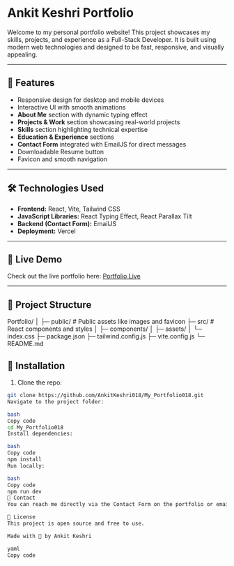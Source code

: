 # Ankit Keshri Portfolio

Welcome to my personal portfolio website! This project showcases my skills, projects, and experience as a Full-Stack Developer. It is built using modern web technologies and designed to be fast, responsive, and visually appealing.

---

## 🔹 Features

- Responsive design for desktop and mobile devices
- Interactive UI with smooth animations
- **About Me** section with dynamic typing effect
- **Projects & Work** section showcasing real-world projects
- **Skills** section highlighting technical expertise
- **Education & Experience** sections
- **Contact Form** integrated with EmailJS for direct messages
- Downloadable Resume button
- Favicon and smooth navigation

---

## 🛠️ Technologies Used

- **Frontend:** React, Vite, Tailwind CSS  
- **JavaScript Libraries:** React Typing Effect, React Parallax Tilt  
- **Backend (Contact Form):** EmailJS  
- **Deployment:** Vercel  

---

## 🚀 Live Demo

Check out the live portfolio here: [Portfolio Live](https://your-vercel-link.vercel.app)

---

## 📂 Project Structure

Portfolio/
│
├─ public/ # Public assets like images and favicon
├─ src/ # React components and styles
│ ├─ components/
│ ├─ assets/
│ └─ index.css
├─ package.json
├─ tailwind.config.js
├─ vite.config.js
└─ README.md



## 📌 Installation

1. Clone the repo:

```bash
git clone https://github.com/AnkitKeshri018/My_Portfolio018.git
Navigate to the project folder:

bash
Copy code
cd My_Portfolio018
Install dependencies:

bash
Copy code
npm install
Run locally:

bash
Copy code
npm run dev
📩 Contact
You can reach me directly via the Contact Form on the portfolio or email me at your-email@example.com.

📄 License
This project is open source and free to use.

Made with 💜 by Ankit Keshri

yaml
Copy code
